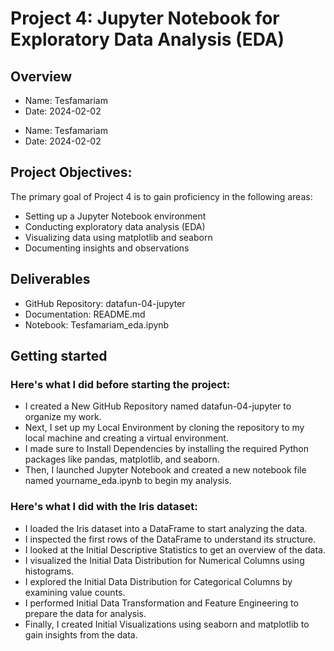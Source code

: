 # Project 4: Jupyter Notebook for Exploratory Data Analysis (EDA)

## Overview
- Name: Tesfamariam
- Date: 2024-02-02

+  Name: Tesfamariam
+  Date: 2024-02-02

## Project Objectives:
The primary goal of Project 4 is to gain proficiency in the following areas:
+ Setting up a Jupyter Notebook environment
+  Conducting exploratory data analysis (EDA)
+  Visualizing data using matplotlib and seaborn
+  Documenting insights and observations
 
## Deliverables

+  GitHub Repository: datafun-04-jupyter
+  Documentation: README.md
+  Notebook: Tesfamariam_eda.ipynb
  
## Getting started
### Here's what I did before starting the project:

+ I created a New GitHub Repository named datafun-04-jupyter to organize my work.
+ Next, I set up my Local Environment by cloning the repository to my local machine and creating a virtual environment.
+ I made sure to Install Dependencies by installing the required Python packages like pandas, matplotlib, and seaborn.
+ Then, I launched Jupyter Notebook and created a new notebook file named yourname_eda.ipynb to begin my analysis.
### Here's what I did with the Iris dataset:

+ I loaded the Iris dataset into a DataFrame to start analyzing the data.
+ I inspected the first rows of the DataFrame to understand its structure.
+ I looked at the Initial Descriptive Statistics to get an overview of the data.
+ I visualized the Initial Data Distribution for Numerical Columns using histograms.
+ I explored the Initial Data Distribution for Categorical Columns by examining value counts.
+ I performed Initial Data Transformation and Feature Engineering to prepare the data for analysis.
+ Finally, I created Initial Visualizations using seaborn and matplotlib to gain insights from the data.
